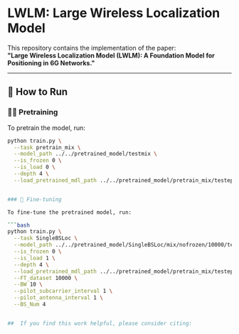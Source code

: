 # LWLM: Large Wireless Localization Model

This repository contains the implementation of the paper:  
**"Large Wireless Localization Model (LWLM): A Foundation Model for Positioning in 6G Networks."**  

---

## 🔧 How to Run

### 🏋️‍♂️ Pretraining

To pretrain the model, run:

```bash
python train.py \
  --task pretrain_mix \
  --model_path ../../pretrained_model/testmix \
  --is_frozen 0 \
  --is_load 0 \
  --depth 4 \
  --load_pretrained_mdl_path ../../pretrained_model/pretrain_mix/testepoch=139.ckpt


### 🎯 Fine-tuning

To fine-tune the pretrained model, run:

```bash
python train.py \
  --task SingleBSLoc \
  --model_path ../../pretrained_model/SingleBSLoc/mix/nofrozen/10000/test2 \
  --is_frozen 0 \
  --is_load 1 \
  --depth 4 \
  --load_pretrained_mdl_path ../../pretrained_model/pretrain_mix/testepoch=139.ckpt \
  --FT_dataset 10000 \
  --BW 10 \
  --pilot_subcarrier_interval 1 \
  --pilot_antenna_interval 1 \
  --BS_Num 4


##  If you find this work helpful, please consider citing:


